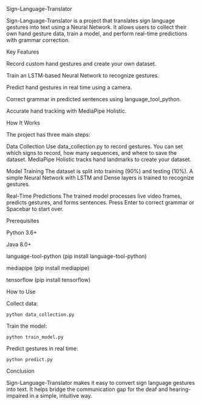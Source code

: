Sign-Language-Translator

Sign-Language-Translator is a project that translates sign language gestures into text using a Neural Network. It allows users to collect their own hand gesture data, train a model, and perform real-time predictions with grammar correction.

Key Features

Record custom hand gestures and create your own dataset.

Train an LSTM-based Neural Network to recognize gestures.

Predict hand gestures in real time using a camera.

Correct grammar in predicted sentences using language_tool_python.

Accurate hand tracking with MediaPipe Holistic.

How It Works

The project has three main steps:

Data Collection
Use data_collection.py
 to record gestures. You can set which signs to record, how many sequences, and where to save the dataset. MediaPipe Holistic tracks hand landmarks to create your dataset.



Model Training
The dataset is split into training (90%) and testing (10%). A simple Neural Network with LSTM and Dense layers is trained to recognize gestures.

Real-Time Predictions
The trained model processes live video frames, predicts gestures, and forms sentences. Press Enter to correct grammar or Spacebar to start over.

Prerequisites

Python 3.6+

Java 8.0+

language-tool-python (pip install language-tool-python)

mediapipe (pip install mediapipe)

tensorflow (pip install tensorflow)

How to Use

Collect data:

    python data_collection.py


Train the model:

    python train_model.py


Predict gestures in real time:

    python predict.py

Conclusion

Sign-Language-Translator makes it easy to convert sign language gestures into text. It helps bridge the communication gap for the deaf and hearing-impaired in a simple, intuitive way.
